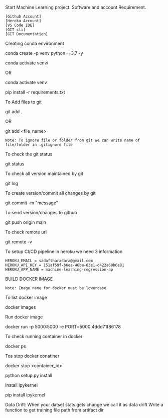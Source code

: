 Start Machine Learning project.
Software and account Requirement.

    [Github Account]
    [Heroku Account]
    [VS Code IDE]
    [GIT cli]
    [GIT Documentation]

Creating conda environment

conda create -p venv python==3.7 -y

conda activate venv/

OR

conda activate venv

pip install -r requirements.txt

To Add files to git

git add .

OR

git add <file_name>

    Note: To ignore file or folder from git we can write name of file/folder in .gitignore file

To check the git status

git status

To check all version maintained by git

git log

To create version/commit all changes by git

git commit -m "message"

To send version/changes to github

git push origin main

To check remote url

git remote -v

To setup CI/CD pipeline in heroku we need 3 information

    HEROKU_EMAIL = sadaftharadara@gmail.com
    HEROKU_API_KEY = 151af59f-b6ea-46ba-83e1-d422a68b6e81
    HEROKU_APP_NAME = machine-learning-regression-ap

BUILD DOCKER IMAGE

    Note: Image name for docker must be lowercase

To list docker image

docker images

Run docker image

docker run -p 5000:5000 -e PORT=5000 4ddd71f86178



To check running container in docker

docker ps

Tos stop docker conatiner

docker stop <container_id>

python setup.py install

Install ipykernel

pip install ipykernel

Data Drift: When your datset stats gets change we call it as data drift
Write a function to get training file path from artifact dir
